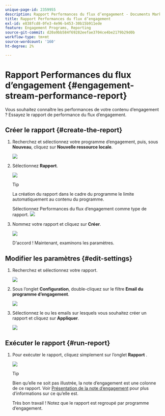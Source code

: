 ```yaml
---
unique-page-id: 2359955
description: Rapport Performances du flux d’engagement - Documents Marketo - Documentation du produit
title: Rapport Performances du flux d’engagement
exl-id: e838fcd8-0fe3-4e96-b453-30b15b911ede
feature: Engagement Programs, Reporting
source-git-commit: d20a9bb584f69282eefae3704ce4be2179b29d0b
workflow-type: tm+mt
source-wordcount: '160'
ht-degree: 2%

---
```


# Rapport Performances du flux d’engagement {#engagement-stream-performance-report}

Vous souhaitez connaître les performances de votre contenu d’engagement ? Essayez le rapport de performance du flux d’engagement.

## Créer le rapport {#create-the-report}

1. Recherchez et sélectionnez votre programme d’engagement, puis, sous **Nouveau**, cliquez sur **Nouvelle ressource locale**.

   ![](assets/localassetnutring.jpg)

1. Sélectionnez **Rapport**.

   ![](assets/image2014-9-15-18-3a23-3a59.png)

   >[!TIP]
   >
   >La création du rapport dans le cadre du programme le limite automatiquement au contenu du programme.

   Sélectionnez Performances du flux d’engagement comme type de rapport.
   ![](assets/engagementreportchoose.png)

1. Nommez votre rapport et cliquez sur **Créer**.

   ![](assets/image2014-9-15-18-3a24-3a23.png)

   D&#39;accord ! Maintenant, examinons les paramètres.

## Modifier les paramètres {#edit-settings}

1. Recherchez et sélectionnez votre rapport.

   ![](assets/engagementperformancereport.jpg)

1. Sous l’onglet **Configuration**, double-cliquez sur le filtre **Email du programme d’engagement**.

   ![](assets/image2014-9-15-18-3a25-3a4.png)

1. Sélectionnez le ou les emails sur lesquels vous souhaitez créer un rapport et cliquez sur **Appliquer**.

   ![](assets/engagementfilter.jpg)

## Exécuter le rapport {#run-report}

1. Pour exécuter le rapport, cliquez simplement sur l’onglet **Rapport** .

   ![](assets/image2014-9-15-18-3a25-3a15.png)

   >[!TIP]
   >
   >Bien qu’elle ne soit pas illustrée, la note d’engagement est une colonne de ce rapport. Voir [Présentation de la note d’engagement](/help/marketo/product-docs/email-marketing/drip-nurturing/reports-and-notifications/understanding-the-engagement-score.md) pour plus d’informations sur ce qu’elle est.

   Très bon travail ! Notez que le rapport est regroupé par programme d’engagement.
